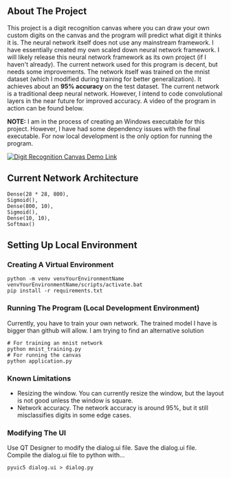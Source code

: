 ## About The Project

This project is a digit recognition canvas where you can draw your own custom digits on the canvas and the program will predict what digit it thinks it is. The neural network itself does not use any mainstream framework. I have essentially created my own scaled down neural network framework. I will likely release this neural network framework as its own project (if I haven't already). The current network used for this program is decent, but needs some improvements. The network itself was trained on the mnist dataset (which I modified during training for better generalization). It achieves about an **95% accuracy** on the test dataset. The current network is a traditional deep neural network. However, I intend to code convolutional layers in the near future for improved accuracy. A video of the program in action can be found below.

**NOTE:** I am in the process of creating an Windows executable for this project. However, I have had some dependency issues with the final executable. For now local development is the only option for running the program.

[![Digit Recognition Canvas Demo Link](https://img.youtube.com/vi/b7AX3uBqzZ8/0.jpg)](https://youtu.be/b7AX3uBqzZ8)

## Current Network Architecture

```
Dense(28 * 28, 800),
Sigmoid(),
Dense(800, 10),
Sigmoid(),
Dense(10, 10),
Softmax()
```

## Setting Up Local Environment

### Creating A Virtual Environment

```
python -m venv venvYourEnvironmentName
venvYourEnvironmentName/scripts/activate.bat
pip install -r requirements.txt
```

### Running The Program (Local Development Environment)

Currently, you have to train your own network. The trained model I have is bigger than github will allow. I am trying to find an alternative solution
```
# For training an mnist network
python mnist_training.py
# For running the canvas
python application.py
```

### Known Limitations
- Resizing the window. You can currently resize the window, but the layout is not good unless the window is square.
- Network accuracy. The network accuracy is around 95%, but it still misclassifies digits in some edge cases.

### Modifying The UI
Use QT Designer to modify the dialog.ui file.
Save the dialog.ui file.  
Compile the dialog.ui file to python with...   
```
pyuic5 dialog.ui > dialog.py
```
